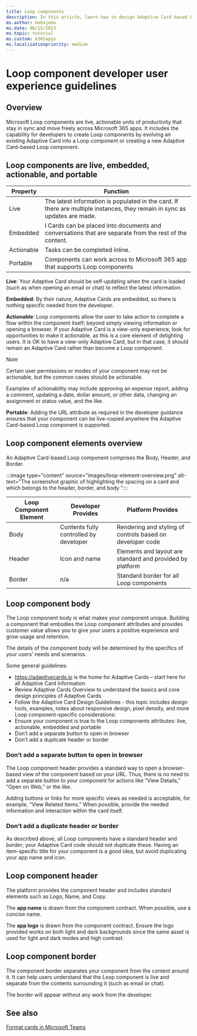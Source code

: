 ```yaml
---
title: Loop components 
description: In this article, learn how to design Adaptive Card based Loop components.
ms.author: mobajemu
ms.date: 06/15/2023
ms.topic: tutorial
ms.custom: m365apps
ms.localizationpriority: medium
---
```


# Loop component developer user experience guidelines

## Overview

Microsoft Loop components are live, actionable units of productivity that stay in sync and move freely across Microsoft 365 apps. It includes the capability for developers to create Loop components by evolving an existing Adaptive Card into a Loop component or creating a new Adaptive Card-based Loop component.

## Loop components are live, embedded, actionable, and portable

|Property|Function|
|---|---|
|Live| The latest information is populated in the card. If there are multiple instances, they remain in sync as updates are made. |
|Embedded |  I Cards can be placed into documents and conversations that are separate from the rest of the content. |
| Actionable | Tasks can be completed inline. |
| Portable | Components can work across to Microsoft 365 app that supports Loop components |

**Live**: Your Adaptive Card should be self-updating when the card is loaded (such as when opening an email or chat) to reflect the latest information.

**Embedded**: By their nature, Adaptive Cards are embedded, so there is nothing specific needed from the developer.

**Actionable**: Loop components allow the user to take action to complete a flow within the component itself; beyond simply viewing information or opening a browser. If your Adaptive Card is a view-only experience, look for opportunities to make it actionable, as this is a core element of delighting users. It is OK to have a view-only Adaptive Card, but in that case, it should remain an Adaptive Card rather than become a Loop component.

> [!NOTE]
> Certain user permissions or modes of your component may not be actionable, but the common cases should be actionable.

Examples of actionability may include approving an expense report, adding a comment, updating a date, dollar amount, or other data, changing an assignment or status value, and the like.

**Portable**: Adding the URL attribute as required in the developer guidance ensures that your component can be live-copied anywhere the Adaptive Card-based Loop component is supported.

## Loop component elements overview

An Adaptive Card-based Loop component comprises the Body, Header, and Border.

:::image type="content" source="images/loop-element-overview.png" alt-text="The screenshot graphic of highlighting the spacing on a card and which belongs to the header, border, and body ":::

|Loop Component Element | Developer Provides | Platform Provides|
|---|---|---|
|Body| Contents fully controlled by developer |Rendering and styling of controls based on developer code|
|Header | Icon and name | Elements and layout are standard and provided by platform |
|Border | n/a | Standard border for all Loop components|

## Loop component body

The Loop component body is what makes your component unique. Building a component that embodies the Loop component attributes and provides customer value allows you to give your users a positive experience and grow usage and retention.

The details of the component body will be determined by the specifics of your users’ needs and scenarios.

Some general guidelines:

* <https://adaptivecards.io> is the home for Adaptive Cards – start here for all Adaptive Card information
* Review Adaptive Cards Overview to understand the basics and core design principles of Adaptive Cards
* Follow the Adaptive Card Design Guidelines - this topic includes design tools, examples, notes about
responsive design, pixel density, and more
Loop component-specific considerations:
* Ensure your component is true to the Loop components attributes: live, actionable, embedded and
portable
* Don’t add a separate button to open in browser
* Don’t add a duplicate header or border

### Don’t add a separate button to open in browser

The Loop component header provides a standard way to open a browser-based view of the component based on your URL. Thus, there is no need to add a separate button to your component for actions like
“View Details,” “Open on Web,” or the like.

Adding buttons or links for more specific views as needed is acceptable, for example, “View Related Items.” When possible, provide the needed information and interaction within the card itself.

### Don’t add a duplicate header or border

As described above, all Loop components have a standard header and border; your Adaptive Card code should not duplicate these. Having an item-specific title for your component is a good idea, but avoid duplicating your app name and icon.

## Loop component header

The platform provides the component header and includes standard elements such as Logo, Name, and Copy.

The **app name** is drawn from the component contract. When possible, use a concise name.

The **app logo** is drawn from the component contract. Ensure the logo provided works on both light and dark backgrounds since the same asset is used for light and dark modes and high contrast.

## Loop component border

The component border separates your component from the content around it. It can help users understand that the Loop component is live and separate from the contents surrounding it (such as email or chat).

The border will appear without any work from the developer.

## See also

[Format cards in Microsoft Teams](cards-loop-component.md)
